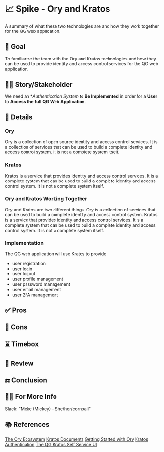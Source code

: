 # 📈 Spike - Ory and Kratos
A summary of what these two technologies are and how they work together for the QG web application.

## 🥅 Goal
To familiarize the team with the Ory and Kratos technologies and how they can be used to provide identity and access control services for the QG web application. 

## 🧑🏽 Story/Stakeholder
We need an **Authentication System*
to **Be Implemented**
in order for a **User**
to **Access the full QG Web Application**.

## 📇 Details


### Ory
Ory is a collection of open source identity and access control services. It is a collection of services that can be used to build a complete identity and access control system. It is not a complete system itself.

### Kratos
Kratos is a service that provides identity and access control services. It is a complete system that can be used to build a complete identity and access control system. It is not a complete system itself.

### Ory and Kratos Working Together
Ory and Kratos are two different things. Ory is a collection of services that can be used to build a complete identity and access control system. Kratos is a service that provides identity and access control services. It is a complete system that can be used to build a complete identity and access control system. It is not a complete system itself.

### Implementation
The QG web application will use Kratos to provide 
- user registration
- user login
- user logout
- user profile management
- user password management
- user email management
- user 2FA management

## ✅ Pros

## 🛑 Cons

## ⌛ Timebox

## 👀 Review

## 🔚 Conclusion

## 🤙🏽 For More Info
Slack: "Meke (Mickey) - She/her/cornball"

## 📚 References
[The Ory Ecosystem](https://www.ory.sh/docs/ecosystem/)
[Kratos Documents](https://www.ory.sh/kratos/docs/)
[Getting Started with Ory](https://www.ory.sh/docs/getting-started/overview)
[Kratos Authentication](https://go-kratos.dev/en/docs/component/middleware/auth/)
[The QG Kratos Self Service UI](https://github.com/QueerGlobal/qg-identity-service/tree/main/kratos-selfservice-ui-node)
